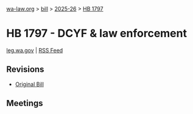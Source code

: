 [wa-law.org](/) > [bill](/bill/) > [2025-26](/bill/2025-26/) > [HB 1797](/bill/2025-26/hb/1797/)

# HB 1797 - DCYF & law enforcement
[leg.wa.gov](https://app.leg.wa.gov/billsummary?BillNumber=1797&Year=2025&Initiative=false) | [RSS Feed](./rss.xml)

## Revisions
* [Original Bill](1/)

## Meetings